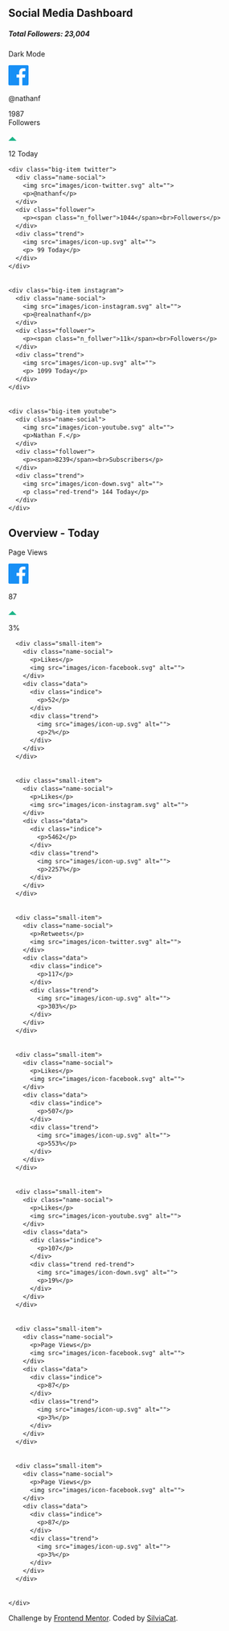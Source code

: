 <!DOCTYPE html>
<html lang="en">

<head>
  <meta charset="UTF-8">
  <meta name="viewport" content="width=device-width, initial-scale=1.0">
  <!-- displays site properly based on user's device -->

  <link rel="icon" type="image/png" sizes="32x32" href="./images/favicon-32x32.png">
  <link rel="stylesheet" href="dist/css/style.min.css">
  <title>Frontend Mentor | Social media dashboard with theme switcher</title>

  <!-- Feel free to remove these styles or customise in your own stylesheet 👍 -->
  <!--   <style>
    .attribution { font-size: 11px; text-align: center; }
    .attribution a { color: hsl(228, 45%, 44%); }
  </style> -->
</head>

<body class="light">
  <nav>
    <div class="titolo">
      <h1>Social Media Dashboard</h1>
      <h5>Total Followers: 23,004</h5>
    </div>
    <div class="darkMode">
      <p>Dark Mode</p>
     <!--  <a href="" class="toogle"></a> -->
      <a href="#" class="toogle"></a>
      <!-- <label class="switch">
        <input type="checkbox" name="darkMode" >
        <span class="slider round"></span>
      </label> -->
    </div>
  </nav>

  <section class="big">
    <div class="big-item facebook">
      <div class="name-social">
        <img src="images/icon-facebook.svg" alt="">
        <p>@nathanf</p>
      </div>
      <div class="follower">
        <p><span class="number-follwer">1987</span><br>Followers</p>
      </div>
      <div class="trend">
        <img src="images/icon-up.svg" alt="">
        <p> 12 Today</p>
      </div>
    </div>

    <div class="big-item twitter">
      <div class="name-social">
        <img src="images/icon-twitter.svg" alt="">
        <p>@nathanf</p>
      </div>
      <div class="follower">
        <p><span class="n_follwer">1044</span><br>Followers</p>
      </div>
      <div class="trend">
        <img src="images/icon-up.svg" alt="">
        <p> 99 Today</p>
      </div>
    </div>


    <div class="big-item instagram">
      <div class="name-social">
        <img src="images/icon-instagram.svg" alt="">
        <p>@realnathanf</p>
      </div>
      <div class="follower">
        <p><span class="n_follwer">11k</span><br>Followers</p>
      </div>
      <div class="trend">
        <img src="images/icon-up.svg" alt="">
        <p> 1099 Today</p>
      </div>
    </div>


    <div class="big-item youtube">
      <div class="name-social">
        <img src="images/icon-youtube.svg" alt="">
        <p>Nathan F.</p>
      </div>
      <div class="follower">
        <p><span>8239</span><br>Subscribers</p>
      </div>
      <div class="trend">
        <img src="images/icon-down.svg" alt="">
        <p class="red-trend"> 144 Today</p>
      </div>
    </div>

  </section>

  <section class="overview">
    <h2>Overview - Today</h2>
    <div class="small">
      <div class="small-item">
        <div class="name-social">
          <p>Page Views</p>
          <img src="images/icon-facebook.svg" alt="">
        </div>
        <div class="data">
          <div class="indice">
            <p>87</p>
          </div>
          <div class="trend">
            <img src="images/icon-up.svg" alt="">
            <p>3%</p>
          </div>
        </div>
      </div>

      <div class="small-item">
        <div class="name-social">
          <p>Likes</p>
          <img src="images/icon-facebook.svg" alt="">
        </div>
        <div class="data">
          <div class="indice">
            <p>52</p>
          </div>
          <div class="trend">
            <img src="images/icon-up.svg" alt="">
            <p>2%</p>
          </div>
        </div>
      </div>


      <div class="small-item">
        <div class="name-social">
          <p>Likes</p>
          <img src="images/icon-instagram.svg" alt="">
        </div>
        <div class="data">
          <div class="indice">
            <p>5462</p>
          </div>
          <div class="trend">
            <img src="images/icon-up.svg" alt="">
            <p>2257%</p>
          </div>
        </div>
      </div>


      <div class="small-item">
        <div class="name-social">
          <p>Retweets</p>
          <img src="images/icon-twitter.svg" alt="">
        </div>
        <div class="data">
          <div class="indice">
            <p>117</p>
          </div>
          <div class="trend">
            <img src="images/icon-up.svg" alt="">
            <p>303%</p>
          </div>
        </div>
      </div>


      <div class="small-item">
        <div class="name-social">
          <p>Likes</p>
          <img src="images/icon-facebook.svg" alt="">
        </div>
        <div class="data">
          <div class="indice">
            <p>507</p>
          </div>
          <div class="trend">
            <img src="images/icon-up.svg" alt="">
            <p>553%</p>
          </div>
        </div>
      </div>


      <div class="small-item">
        <div class="name-social">
          <p>Likes</p>
          <img src="images/icon-youtube.svg" alt="">
        </div>
        <div class="data">
          <div class="indice">
            <p>107</p>
          </div>
          <div class="trend red-trend">
            <img src="images/icon-down.svg" alt="">
            <p>19%</p>
          </div>
        </div>
      </div>


      <div class="small-item">
        <div class="name-social">
          <p>Page Views</p>
          <img src="images/icon-facebook.svg" alt="">
        </div>
        <div class="data">
          <div class="indice">
            <p>87</p>
          </div>
          <div class="trend">
            <img src="images/icon-up.svg" alt="">
            <p>3%</p>
          </div>
        </div>
      </div>


      <div class="small-item">
        <div class="name-social">
          <p>Page Views</p>
          <img src="images/icon-facebook.svg" alt="">
        </div>
        <div class="data">
          <div class="indice">
            <p>87</p>
          </div>
          <div class="trend">
            <img src="images/icon-up.svg" alt="">
            <p>3%</p>
          </div>
        </div>
      </div>


    </div>
  </section>

  <div class="attribution">
    Challenge by <a href="https://www.frontendmentor.io?ref=challenge" target="_blank">Frontend Mentor</a>.
    Coded by <a href="https://www.frontendmentor.io/profile/SilviaCat" target="_blank" rel="noopener">SilviaCat</a>.
  </div>


  <script src="app/js/app.js"></script>
</body>

</html>